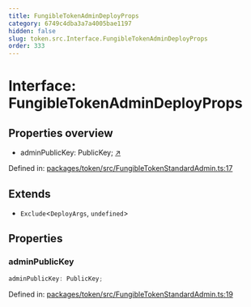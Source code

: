 ```yaml
---
title: FungibleTokenAdminDeployProps
category: 6749c4dba3a7a4005bae1197
hidden: false
slug: token.src.Interface.FungibleTokenAdminDeployProps
order: 333
---
```


# Interface: FungibleTokenAdminDeployProps

## Properties overview

- adminPublicKey:  PublicKey; [↗](#adminpublickey)

Defined in: [packages/token/src/FungibleTokenStandardAdmin.ts:17](https://github.com/zkcloudworker/minatokens-lib/blob/main/packages/token/src/FungibleTokenStandardAdmin.ts#L17)

## Extends

- `Exclude`\<`DeployArgs`, `undefined`\>

## Properties

### adminPublicKey

```ts
adminPublicKey: PublicKey;
```

Defined in: [packages/token/src/FungibleTokenStandardAdmin.ts:19](https://github.com/zkcloudworker/minatokens-lib/blob/main/packages/token/src/FungibleTokenStandardAdmin.ts#L19)
